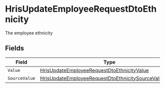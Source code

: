 # HrisUpdateEmployeeRequestDtoEthnicity

The employee ethnicity


## Fields

| Field                                                                                                                                     | Type                                                                                                                                      | Required                                                                                                                                  | Description                                                                                                                               |
| ----------------------------------------------------------------------------------------------------------------------------------------- | ----------------------------------------------------------------------------------------------------------------------------------------- | ----------------------------------------------------------------------------------------------------------------------------------------- | ----------------------------------------------------------------------------------------------------------------------------------------- |
| `Value`                                                                                                                                   | [HrisUpdateEmployeeRequestDtoEthnicityValue](../../Models/Components/HrisUpdateEmployeeRequestDtoEthnicityValue.md)                       | :heavy_minus_sign:                                                                                                                        | N/A                                                                                                                                       |
| `SourceValue`                                                                                                                             | [HrisUpdateEmployeeRequestDtoEthnicitySourceValueUnion](../../Models/Components/HrisUpdateEmployeeRequestDtoEthnicitySourceValueUnion.md) | :heavy_minus_sign:                                                                                                                        | N/A                                                                                                                                       |